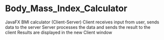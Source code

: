 # Body_Mass_Index_Calculator
JavaFX BMI calculator (Client-Server)
Client receives input from user, sends data to the server
Server processes the data and sends the result to the client
Results are displayed in the new Client window
